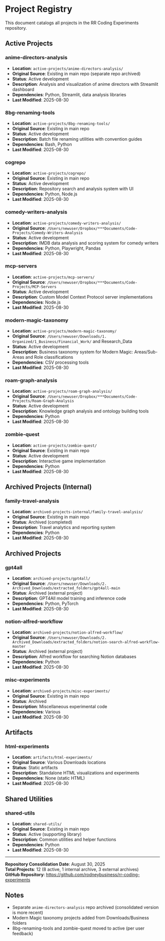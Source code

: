 # Project Registry

This document catalogs all projects in the RR Coding Experiments repository.

## Active Projects

### anime-directors-analysis
- **Location**: `active-projects/anime-directors-analysis/`
- **Original Source**: Existing in main repo (separate repo archived)
- **Status**: Active development
- **Description**: Analysis and visualization of anime directors with Streamlit dashboard
- **Dependencies**: Python, Streamlit, data analysis libraries
- **Last Modified**: 2025-08-30

### 8bg-renaming-tools
- **Location**: `active-projects/8bg-renaming-tools/`
- **Original Source**: Existing in main repo
- **Status**: Active development
- **Description**: Batch file renaming utilities with convention guides
- **Dependencies**: Bash, Python
- **Last Modified**: 2025-08-30

### cogrepo
- **Location**: `active-projects/cogrepo/`
- **Original Source**: Existing in main repo
- **Status**: Active development
- **Description**: Repository search and analysis system with UI
- **Dependencies**: Python, Node.js
- **Last Modified**: 2025-08-30

### comedy-writers-analysis
- **Location**: `active-projects/comedy-writers-analysis/`
- **Original Source**: `/Users/newuser/Dropbox/***Documents/Code-Projects/Comedy-Writers-Analysis`
- **Status**: Active development
- **Description**: IMDB data analysis and scoring system for comedy writers
- **Dependencies**: Python, Playwright, Pandas
- **Last Modified**: 2025-08-30

### mcp-servers
- **Location**: `active-projects/mcp-servers/`
- **Original Source**: `/Users/newuser/Dropbox/***Documents/Code-Projects/MCP-Servers`
- **Status**: Active development
- **Description**: Custom Model Context Protocol server implementations
- **Dependencies**: Node.js
- **Last Modified**: 2025-08-30

### modern-magic-taxonomy
- **Location**: `active-projects/modern-magic-taxonomy/`
- **Original Source**: `/Users/newuser/Downloads/1. Organized/1_Business/Financial_Work/` and Research_Data
- **Status**: Active development
- **Description**: Business taxonomy system for Modern Magic: Areas/Sub-Areas and Role classifications
- **Dependencies**: CSV processing tools
- **Last Modified**: 2025-08-30

### roam-graph-analysis
- **Location**: `active-projects/roam-graph-analysis/`
- **Original Source**: `/Users/newuser/Dropbox/***Documents/Code-Projects/Roam-Graph-Analysis`
- **Status**: Active development
- **Description**: Knowledge graph analysis and ontology building tools
- **Dependencies**: Python
- **Last Modified**: 2025-08-30

### zombie-quest
- **Location**: `active-projects/zombie-quest/`
- **Original Source**: Existing in main repo
- **Status**: Active development
- **Description**: Interactive game implementation
- **Dependencies**: Python
- **Last Modified**: 2025-08-30

## Archived Projects (Internal)

### family-travel-analysis
- **Location**: `archived-projects-internal/family-travel-analysis/`
- **Original Source**: Existing in main repo
- **Status**: Archived (completed)
- **Description**: Travel analytics and reporting system
- **Dependencies**: Python
- **Last Modified**: 2025-08-30

## Archived Projects

### gpt4all
- **Location**: `archived-projects/gpt4all/`
- **Original Source**: `/Users/newuser/Downloads/2. Archived_Downloads/extracted_folders/gpt4all-main`
- **Status**: Archived (external project)
- **Description**: GPT4All model training and inference code
- **Dependencies**: Python, PyTorch
- **Last Modified**: 2025-08-30

### notion-alfred-workflow
- **Location**: `archived-projects/notion-alfred-workflow/`
- **Original Source**: `/Users/newuser/Downloads/2. Archived_Downloads/extracted_folders/notion-search-alfred-workflow-master`
- **Status**: Archived (external project)
- **Description**: Alfred workflow for searching Notion databases
- **Dependencies**: Python
- **Last Modified**: 2025-08-30

### misc-experiments
- **Location**: `archived-projects/misc-experiments/`
- **Original Source**: Existing in main repo
- **Status**: Archived
- **Description**: Miscellaneous experimental code
- **Dependencies**: Various
- **Last Modified**: 2025-08-30

## Artifacts

### html-experiments
- **Location**: `artifacts/html-experiments/`
- **Original Source**: Various Downloads locations
- **Status**: Static artifacts
- **Description**: Standalone HTML visualizations and experiments
- **Dependencies**: None (static HTML)
- **Last Modified**: 2025-08-30

## Shared Utilities

### shared-utils
- **Location**: `shared-utils/`
- **Original Source**: Existing in main repo
- **Status**: Active (supporting library)
- **Description**: Common utilities and helper functions
- **Dependencies**: Python
- **Last Modified**: 2025-08-30

---

**Repository Consolidation Date**: August 30, 2025  
**Total Projects**: 12 (8 active, 1 internal archive, 3 external archives)  
**GitHub Repository**: https://github.com/rodneybusiness/rr-coding-experiments

## Notes
- Separate `anime-directors-analysis` repo archived (consolidated version is more recent)
- Modern Magic taxonomy projects added from Downloads/Business folders
- 8bg-renaming-tools and zombie-quest moved to active (per user feedback)